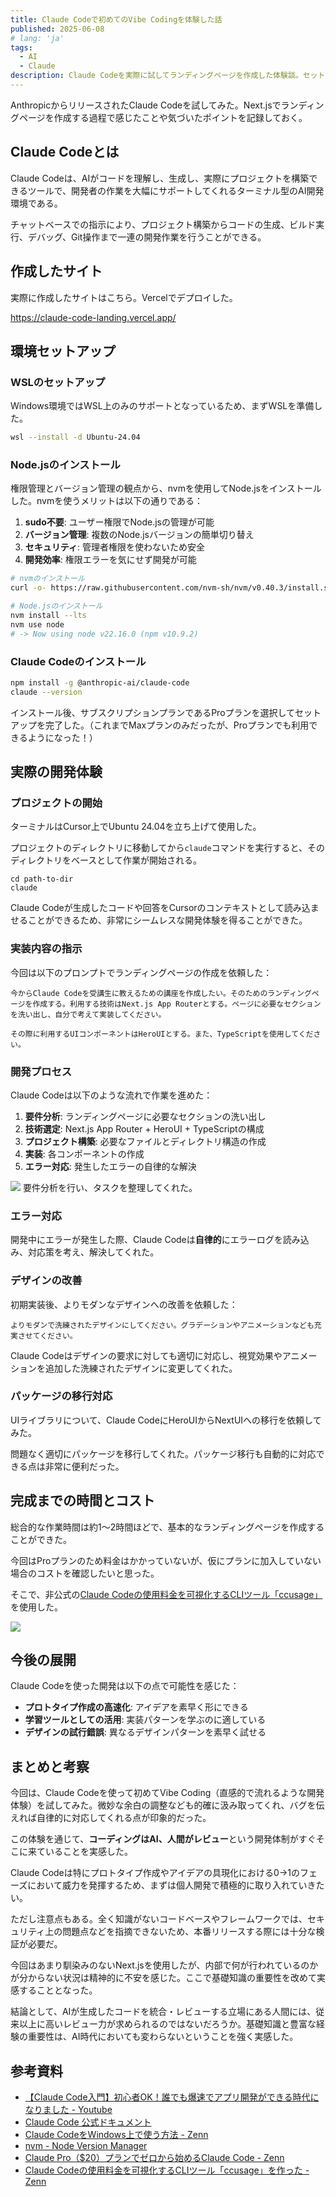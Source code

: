 ```yaml
---
title: Claude Codeで初めてのVibe Codingを体験した話
published: 2025-06-08
# lang: 'ja'
tags: 
  - AI
  - Claude
description: Claude Codeを実際に試してランディングページを作成した体験談。セットアップから完成まで。
---
```


AnthropicからリリースされたClaude Codeを試してみた。Next.jsでランディングページを作成する過程で感じたことや気づいたポイントを記録しておく。

## Claude Codeとは

Claude Codeは、AIがコードを理解し、生成し、実際にプロジェクトを構築できるツールで、開発者の作業を大幅にサポートしてくれるターミナル型のAI開発環境である。

チャットベースでの指示により、プロジェクト構築からコードの生成、ビルド実行、デバッグ、Git操作まで一連の開発作業を行うことができる。

## 作成したサイト

実際に作成したサイトはこちら。Vercelでデプロイした。

https://claude-code-landing.vercel.app/

## 環境セットアップ

### WSLのセットアップ

Windows環境ではWSL上のみのサポートとなっているため、まずWSLを準備した。

```bash
wsl --install -d Ubuntu-24.04
```

### Node.jsのインストール

権限管理とバージョン管理の観点から、nvmを使用してNode.jsをインストールした。nvmを使うメリットは以下の通りである：

1. **sudo不要**: ユーザー権限でNode.jsの管理が可能
2. **バージョン管理**: 複数のNode.jsバージョンの簡単切り替え
3. **セキュリティ**: 管理者権限を使わないため安全
4. **開発効率**: 権限エラーを気にせず開発が可能

```bash
# nvmのインストール
curl -o- https://raw.githubusercontent.com/nvm-sh/nvm/v0.40.3/install.sh | bash

# Node.jsのインストール
nvm install --lts
nvm use node
# -> Now using node v22.16.0 (npm v10.9.2)
```

### Claude Codeのインストール

```bash
npm install -g @anthropic-ai/claude-code
claude --version
```

インストール後、サブスクリプションプランであるProプランを選択してセットアップを完了した。（これまでMaxプランのみだったが、Proプランでも利用できるようになった！）

## 実際の開発体験

### プロジェクトの開始

ターミナルはCursor上でUbuntu 24.04を立ち上げて使用した。

プロジェクトのディレクトリに移動してから`claude`コマンドを実行すると、そのディレクトリをベースとして作業が開始される。

```
cd path-to-dir
claude
```

Claude Codeが生成したコードや回答をCursorのコンテキストとして読み込ませることができるため、非常にシームレスな開発体験を得ることができた。

### 実装内容の指示

今回は以下のプロンプトでランディングページの作成を依頼した：

```
今からClaude Codeを受講生に教えるための講座を作成したい。そのためのランディングページを作成する。利用する技術はNext.js App Routerとする。ページに必要なセクションを洗い出し、自分で考えて実装してください。

その際に利用するUIコンポーネントはHeroUIとする。また、TypeScriptを使用してください。
```

### 開発プロセス

Claude Codeは以下のような流れで作業を進めた：

1. **要件分析**: ランディングページに必要なセクションの洗い出し
2. **技術選定**: Next.js App Router + HeroUI + TypeScriptの構成
3. **プロジェクト構築**: 必要なファイルとディレクトリ構造の作成
4. **実装**: 各コンポーネントの作成
5. **エラー対応**: 発生したエラーの自律的な解決

![](../../assets/claude-code-plan.png)
要件分析を行い、タスクを整理してくれた。

### エラー対応

開発中にエラーが発生した際、Claude Codeは**自律的**にエラーログを読み込み、対応策を考え、解決してくれた。

### デザインの改善

初期実装後、よりモダンなデザインへの改善を依頼した：

```
よりモダンで洗練されたデザインにしてください。グラデーションやアニメーションなども充実させてください。
```

Claude Codeはデザインの要求に対しても適切に対応し、視覚効果やアニメーションを追加した洗練されたデザインに変更してくれた。

### パッケージの移行対応

UIライブラリについて、Claude CodeにHeroUIからNextUIへの移行を依頼してみた。

問題なく適切にパッケージを移行してくれた。パッケージ移行も自動的に対応できる点は非常に便利だった。

## 完成までの時間とコスト

総合的な作業時間は約1〜2時間ほどで、基本的なランディングページを作成することができた。

今回はProプランのため料金はかかっていないが、仮にプランに加入していない場合のコストを確認したいと思った。

そこで、非公式の[Claude Codeの使用料金を可視化するCLIツール「ccusage」](https://zenn.dev/ryoppippi/articles/6c9a8fe6629cd6)を使用した。

![](../../assets/claude-code-cost.png)

## 今後の展開

Claude Codeを使った開発は以下の点で可能性を感じた：

- **プロトタイプ作成の高速化**: アイデアを素早く形にできる
- **学習ツールとしての活用**: 実装パターンを学ぶのに適している  
- **デザインの試行錯誤**: 異なるデザインパターンを素早く試せる

## まとめと考察

今回は、Claude Codeを使って初めてVibe Coding（直感的で流れるような開発体験）を試してみた。微妙な余白の調整なども的確に汲み取ってくれ、バグを伝えれば自律的に対応してくれる点が印象的だった。

この体験を通じて、**コーディングはAI、人間がレビュー**という開発体制がすぐそこに来ていることを実感した。

Claude Codeは特にプロトタイプ作成やアイデアの具現化における0→1のフェーズにおいて威力を発揮するため、まずは個人開発で積極的に取り入れていきたい。

ただし注意点もある。全く知識がないコードベースやフレームワークでは、セキュリティ上の問題点などを指摘できないため、本番リリースする際には十分な検証が必要だ。

今回はあまり馴染みのないNext.jsを使用したが、内部で何が行われているのかが分からない状況は精神的に不安を感じた。ここで基礎知識の重要性を改めて実感することとなった。

結論として、AIが生成したコードを統合・レビューする立場にある人間には、従来以上に高いレビュー力が求められるのではないだろうか。基礎知識と豊富な経験の重要性は、AI時代においても変わらないということを強く実感した。

## 参考資料

- [【Claude Code入門】初心者OK！誰でも爆速でアプリ開発ができる時代になりました - Youtube](https://youtu.be/6kBbbPDg12U?si=n6PxIpjnndZRMKTB)
- [Claude Code 公式ドキュメント](https://docs.anthropic.com/ja/docs/claude-code/overview)
- [Claude CodeをWindows上で使う方法 - Zenn](https://zenn.dev/acntechjp/articles/eb5d6c8e71bfb9)
- [nvm - Node Version Manager](https://github.com/nvm-sh/nvm)
- [Claude Pro（$20）プランでゼロから始めるClaude Code - Zenn](https://zenn.dev/asap/articles/700168965fdb7b)
- [Claude Codeの使用料金を可視化するCLIツール「ccusage」を作った - Zenn](https://zenn.dev/ryoppippi/articles/6c9a8fe6629cd6)
